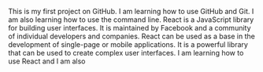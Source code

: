 This is my first project on GitHub. I am learning how to use GitHub and Git. I am also learning how to use the command line. React is a JavaScript library for building user interfaces. It is maintained by Facebook and a community of individual developers and companies. React can be used as a base in the development of single-page or mobile applications. It is a powerful library that can be used to create complex user interfaces. I am learning how to use React and I am also